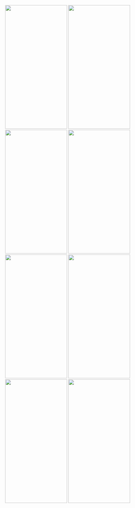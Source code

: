 <div>
  <img src="https://user-images.githubusercontent.com/116080244/263453985-58cdbb8b-b41b-45a7-bf0d-61f7cdb1cece.png" data-canonical-src="https://gyazo.com/eb5c5741b6a9a16c692170a41a49c858.png" width="200" height="400" />

  <img src="https://user-images.githubusercontent.com/116080244/263453978-b1f0b4b3-d259-4771-9d38-c64a0ae228d7.png" data-canonical-src="https://gyazo.com/eb5c5741b6a9a16c692170a41a49c858.png" width="200" height="400" />

  <img src="https://user-images.githubusercontent.com/116080244/263454687-9030d6cd-1ae9-43f0-a214-e00a1d15ce85.png" data-canonical-src="https://gyazo.com/eb5c5741b6a9a16c692170a41a49c858.png" width="200" height="400" />

  <img src="https://user-images.githubusercontent.com/116080244/265202958-d2abf0d5-fcbd-4194-b1d2-d483affac3bf.png" data-canonical-src="https://gyazo.com/eb5c5741b6a9a16c692170a41a49c858.png" width="200" height="400" />

  <img src="https://user-images.githubusercontent.com/116080244/263513873-ab86e653-59eb-4ab1-98f7-e10414642aef.png" data-canonical-src="https://gyazo.com/eb5c5741b6a9a16c692170a41a49c858.png" width="200" height="400" />

  <img src="https://user-images.githubusercontent.com/116080244/263514074-7625eaf2-33b4-4df2-a3a0-9c9770026310.png" data-canonical-src="https://gyazo.com/eb5c5741b6a9a16c692170a41a49c858.png" width="200" height="400" />

  <img src="https://user-images.githubusercontent.com/116080244/263524008-1137fd79-3496-416d-bb17-0ee62065230d.png" data-canonical-src="https://gyazo.com/eb5c5741b6a9a16c692170a41a49c858.png" width="200" height="400" />

  <img src="https://user-images.githubusercontent.com/116080244/265202747-b1cd30ea-a8fa-4302-a5ef-e04e6f6ce4eb.png" data-canonical-src="https://gyazo.com/eb5c5741b6a9a16c692170a41a49c858.png" width="200" height="400" />
</div>
